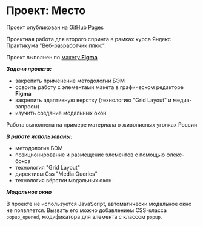# Проект: Место

Проект опубликован на [GitHub Pages](https://elana-tollu.github.io/mesto-project/)

Проектная работа для второго спринта в рамках курса Яндекс Практикума "Веб-разработчик плюс".

Проект выполнен по [макету **Figma**](https://www.figma.com/file/2cn9N9jSkmxD84oJik7xL7/JavaScript.-Sprint-4?node-id=0%3A1)

**_Задачи проекта:_**

* закрепить применение методологии БЭМ
* освоить работу с элементами макета в графическом редакторе **Figma**
* закрепить адаптивную верстку (технологию "Grid Layout" и медиа-запросы)
* изучить создание модальных окон

Работа выполнена на примере материала о живописных уголках России

**_В работе использованы:_**

* методология БЭМ
* позиционирование и размещение элементов с помощью флекс-бокса
* технология "Grid Layout"
* директивы Css "Media Queries"
* технология вёрстки модальных окон

**_Модальное окно_**

В проекте не используется JavaScript, автоматически модальное окно не появляется. Вызвать его можно добавлением CSS-класса `popup_opened`, модификатора для элемента с классом `popup`.
